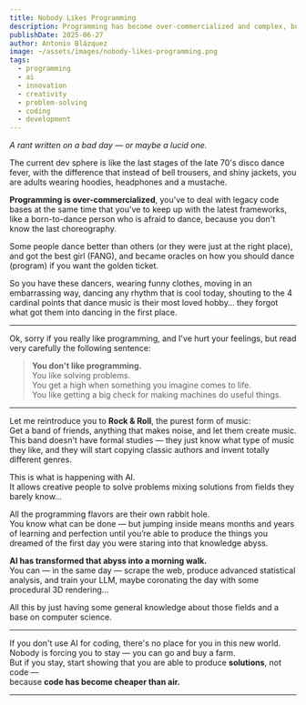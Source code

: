 ```yaml
---
title: Nobody Likes Programming
description: Programming has become over-commercialized and complex, but AI is revolutionizing how we code. Discover how artificial intelligence is transforming programming from a daunting rabbit hole into an accessible creative tool, enabling rapid innovation and problem-solving without extensive technical expertise.
publishDate: 2025-06-27
author: Antonio Blázquez
image: ~/assets/images/nobody-likes-programming.png
tags:
  - programming
  - ai
  - innovation
  - creativity
  - problem-solving
  - coding
  - development
---
```


*A rant written on a bad day — or maybe a lucid one.*

The current dev sphere is like the last stages of the late 70's disco dance fever, with the difference that instead of bell trousers, and shiny jackets, you are adults wearing hoodies, headphones and a mustache. 

**Programming is over-commercialized**, you've to deal with legacy code bases at the same time that you've to keep up with the latest frameworks, like a born-to-dance person who is afraid to dance, because you don't know the last choreography. 

Some people dance better than others (or they were just at the right place), and got the best girl (FANG), and became oracles on how you should dance (program) if you want the golden ticket. 

So you have these dancers, wearing funny clothes, moving in an embarrassing way, dancing any rhythm that is cool today, shouting to the 4 cardinal points that dance music is their most loved hobby… they forgot what got them into dancing in the first place. 

---

Ok, sorry if you really like programming, and I've hurt your feelings, but read very carefully the following sentence:

> **You don't like programming.**  
> You like solving problems.  
> You get a high when something you imagine comes to life.  
> You like getting a big check for making machines do useful things.

---

Let me reintroduce you to **Rock & Roll**, the purest form of music:  
Get a band of friends, anything that makes noise, and let them create music.  
This band doesn't have formal studies — they just know what type of music they like, and they will start copying classic authors and invent totally different genres.

This is what is happening with AI.  
It allows creative people to solve problems mixing solutions from fields they barely know...

All the programming flavors are their own rabbit hole.  
You know what can be done — but jumping inside means months and years of learning and perfection until you’re able to produce the things you dreamed of the first day you were staring into that knowledge abyss.

**AI has transformed that abyss into a morning walk.**  
You can — in the same day — scrape the web, produce advanced statistical analysis, and train your LLM, maybe coronating the day with some procedural 3D rendering…

All this by just having some general knowledge about those fields and a base on computer science.

---

If you don't use AI for coding, there's no place for you in this new world.  
Nobody is forcing you to stay — you can go and buy a farm.  
But if you stay, start showing that you are able to produce **solutions**, not code —  
because **code has become cheaper than air.**

---